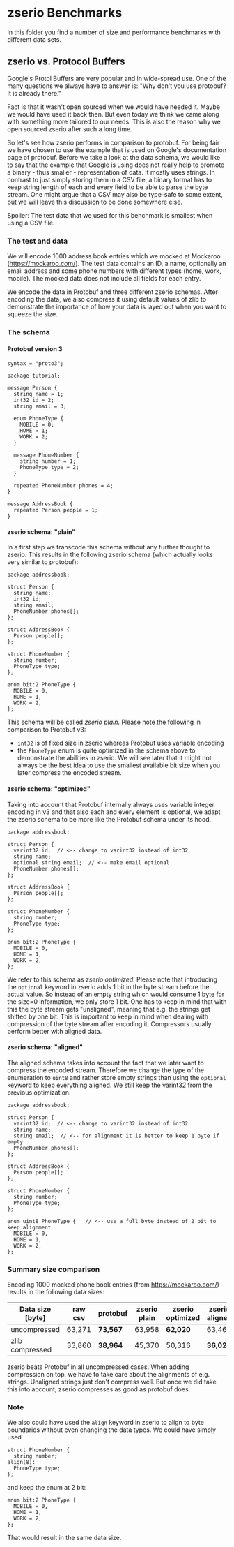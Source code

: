 # zserio Benchmarks

In this folder you find a number of size and performance benchmarks with different data sets.

## zserio vs. Protocol Buffers

Google's Protol Buffers are very popular and in wide-spread use. One of the many questions we always have to answer is: "Why don't you use protobuf? It is already there."

Fact is that it wasn't open sourced when we would have needed it. Maybe we would have used it back then. But even today we think we came along with something more tailored to our needs. This is also the reason why we open sourced zserio after such a long time.

So let's see how zserio performs in comparison to protobuf. For being fair we have chosen to use the example that is used on Google's documentation page of protobuf. Before we take a look at the data schema, we would like to say that the example that Google is using does not really help to promote a binary - thus smaller - representation of data. It mostly uses strings. In contrast to just simply storing them in a CSV file, a binary format has to keep string length of each and every field to be able to parse the byte stream. One might argue that a CSV may also be type-safe to some extent, but we will leave this discussion to be done somewhere else.

Spoiler: The test data that we used for this benchmark is smallest when using a CSV file.

### The test and data

We will encode 1000 address book entries which we mocked at Mockaroo (https://mockaroo.com/). The test data contains an ID, a name, optionally an email address and some phone numbers with different types (home, work, mobile). The mocked data does not include all fields for each entry.

We encode the data in Protobuf and three different zserio schemas. After encoding the data, we also compress it using default values of zlib to demonstrate the importance of how your data is layed out when you want to squeeze the size.



### The schema

#### Protobuf version 3

```
syntax = "proto3";

package tutorial;

message Person {
  string name = 1;
  int32 id = 2;
  string email = 3;

  enum PhoneType {
    MOBILE = 0;
    HOME = 1;
    WORK = 2;
  }

  message PhoneNumber {
    string number = 1;
    PhoneType type = 2;
  }

  repeated PhoneNumber phones = 4;
}

message AddressBook {
  repeated Person people = 1;
}

```
#### zserio schema: "plain"

In a first step we transcode this schema without any further thought to zserio. This results in the following zserio schema (which actually looks very similar to protobuf):

```
package addressbook;

struct Person {
  string name;
  int32 id;
  string email;
  PhoneNumber phones[];
};

struct AddressBook {
  Person people[];
};

struct PhoneNumber {
  string number;
  PhoneType type;
};

enum bit:2 PhoneType {
  MOBILE = 0,
  HOME = 1,
  WORK = 2,
};
```

This schema will be called *zserio plain*.
Please note the following in comparison to Protobuf v3:

- ```int32``` is of fixed size in zserio whereas Protobuf uses variable encoding
- the ```PhoneType``` enum is quite optimized in the schema above to demonstrate the abilities in zserio. We will see later that it might not always be the best idea to use the smallest available bit size when you later compress the encoded stream.

#### zserio schema: "optimized"

Taking into account that Protobuf internally always uses variable integer encoding in v3 and that also each and every element is optional, we adapt the zserio schema to be more like the Protobuf schema under its hood.

```
package addressbook;

struct Person {
  varint32 id;  // <-- change to varint32 instead of int32
  string name;
  optional string email;  // <-- make email optional
  PhoneNumber phones[];
};

struct AddressBook {
  Person people[];
};

struct PhoneNumber {
  string number;
  PhoneType type;
};

enum bit:2 PhoneType {  
  MOBILE = 0,
  HOME = 1,
  WORK = 2,
};
```

We refer to this schema as *zserio optimized*.
Please note that introducing the ```optional``` keyword in zserio adds 1 bit in the byte stream before the actual value. So instead of an empty string which would consume 1 byte for the size=0 information, we only store 1 bit. One has to keep in mind that with this the byte stream gets "unaligned", meaning that e.g. the strings get shifted by one bit. This is important to keep in mind when dealing with compression of the byte stream after encoding it. Compressors usually perform better with aligned data.

#### zserio schema: "aligned"

The aligned schema takes into account the fact that we later want to compress the encoded stream. Therefore we change the type of the enumeration to `uint8` and rather store empty strings than using the ```optional``` keyword to keep everything aligned.
We still keep the varint32 from the previous optimization.

```
package addressbook;

struct Person {
  varint32 id;  // <-- change to varint32 instead of int32
  string name;
  string email;  // <-- for alignment it is better to keep 1 byte if empty
  PhoneNumber phones[];
};

struct AddressBook {
  Person people[];
};

struct PhoneNumber {
  string number;
  PhoneType type;
};

enum uint8 PhoneType {   // <-- use a full byte instead of 2 bit to keep alignment
  MOBILE = 0,
  HOME = 1,
  WORK = 2,
};
```

### Summary size comparison

Encoding 1000 mocked phone book entries (from https://mockaroo.com/) results in the following data sizes:

Data size [byte] | raw csv | protobuf | zserio plain | zserio optimized | zserio aligned |
----------|---------|----------|--------|----|----|
uncompressed | 63,271  | **73,567**  | 63,958 | **62,020** | 63,469
zlib compressed | 33,860  | **38,964**  | 45,370 | 50,316 | **36,029**

zserio beats Protobuf in all uncompressed cases. When adding compression on top, we have to take care about the alignments of e.g. strings. Unaligned strings just don't compress well. But once we did take this into account, zserio compresses as good as protobuf does.

### Note

We also could have used the `align` keyword in zserio to align to byte boundaries without even changing the data types.
We could have simply used

```
struct PhoneNumber {
  string number;
align(8):
  PhoneType type;
};
```

and keep the enum at 2 bit:

```
enum bit:2 PhoneType {   
  MOBILE = 0,
  HOME = 1,
  WORK = 2,
};
```

That would result in the same data size.
